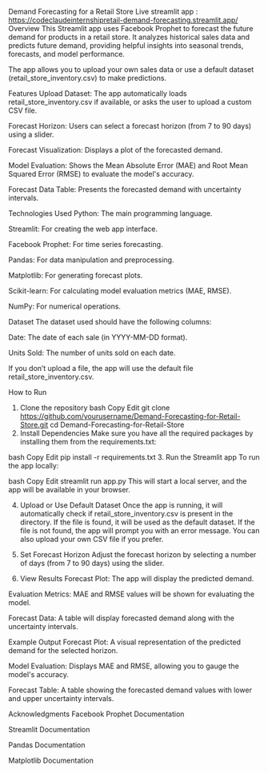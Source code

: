 Demand Forecasting for a Retail Store
Live streamlit app :
https://codeclaudeinternshipretail-demand-forecasting.streamlit.app/
Overview
This Streamlit app uses Facebook Prophet to forecast the future demand for products in a retail store. It analyzes historical sales data and predicts future demand, providing helpful insights into seasonal trends, forecasts, and model performance.

The app allows you to upload your own sales data or use a default dataset (retail_store_inventory.csv) to make predictions.

Features
Upload Dataset: The app automatically loads retail_store_inventory.csv if available, or asks the user to upload a custom CSV file.

Forecast Horizon: Users can select a forecast horizon (from 7 to 90 days) using a slider.

Forecast Visualization: Displays a plot of the forecasted demand.

Model Evaluation: Shows the Mean Absolute Error (MAE) and Root Mean Squared Error (RMSE) to evaluate the model's accuracy.

Forecast Data Table: Presents the forecasted demand with uncertainty intervals.

Technologies Used
Python: The main programming language.

Streamlit: For creating the web app interface.

Facebook Prophet: For time series forecasting.

Pandas: For data manipulation and preprocessing.

Matplotlib: For generating forecast plots.

Scikit-learn: For calculating model evaluation metrics (MAE, RMSE).

NumPy: For numerical operations.

Dataset
The dataset used should have the following columns:

Date: The date of each sale (in YYYY-MM-DD format).

Units Sold: The number of units sold on each date.

If you don’t upload a file, the app will use the default file retail_store_inventory.csv.

How to Run
1. Clone the repository
bash
Copy
Edit
git clone https://github.com/yourusername/Demand-Forecasting-for-Retail-Store.git
cd Demand-Forecasting-for-Retail-Store
2. Install Dependencies
Make sure you have all the required packages by installing them from the requirements.txt:

bash
Copy
Edit
pip install -r requirements.txt
3. Run the Streamlit app
To run the app locally:

bash
Copy
Edit
streamlit run app.py
This will start a local server, and the app will be available in your browser.

4. Upload or Use Default Dataset
Once the app is running, it will automatically check if retail_store_inventory.csv is present in the directory. If the file is found, it will be used as the default dataset. If the file is not found, the app will prompt you with an error message. You can also upload your own CSV file if you prefer.

5. Set Forecast Horizon
Adjust the forecast horizon by selecting a number of days (from 7 to 90 days) using the slider.

6. View Results
Forecast Plot: The app will display the predicted demand.

Evaluation Metrics: MAE and RMSE values will be shown for evaluating the model.

Forecast Data: A table will display forecasted demand along with the uncertainty intervals.

Example Output
Forecast Plot: A visual representation of the predicted demand for the selected horizon.

Model Evaluation: Displays MAE and RMSE, allowing you to gauge the model's accuracy.

Forecast Table: A table showing the forecasted demand values with lower and upper uncertainty intervals.

Acknowledgments
Facebook Prophet Documentation

Streamlit Documentation

Pandas Documentation

Matplotlib Documentation


